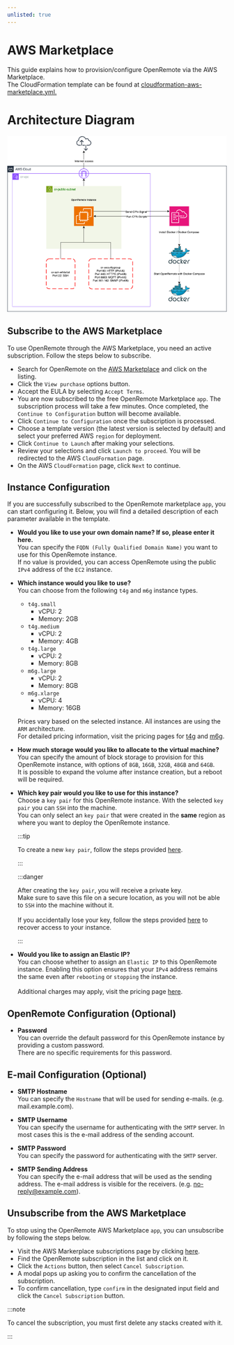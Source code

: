 ```yaml
---
unlisted: true
---
```


# AWS Marketplace

This guide explains how to provision/configure OpenRemote via the AWS Marketplace. <br/>
The CloudFormation template can be found at [cloudformation-aws-marketplace.yml.](https://github.com/openremote/openremote/blob/master/.ci_cd/aws/cloudformation-aws-marketplace.yml)

# Architecture Diagram
![image](img/or-aws-marketplace-architecture.png)

## Subscribe to the AWS Marketplace
To use OpenRemote through the AWS Marketplace, you need an active subscription. Follow the steps below to subscribe.

- Search for OpenRemote on the [AWS Marketplace](https://aws.amazon.com/marketplace/search/results?searchTerms=openremote) and click on the listing.
- Click the `View purchase` options button.
- Accept the EULA by selecting `Accept Terms`.
- You are now subscribed to the free OpenRemote Marketplace `app`. The subscription process will take a few minutes. Once completed, the `Continue to Configuration` button will become available.
- Click `Continue to Configuration` once the subscription is processed.
- Choose a template version (the latest version is selected by default) and select your preferred AWS `region` for deployment.
- Click `Continue to Launch` after making your selections.
- Review your selections and click `Launch to proceed`. You will be redirected to the AWS `CloudFormation` page.
- On the AWS `CloudFormation` page, click `Next` to continue.

## Instance Configuration
If you are successfully subscribed to the OpenRemote marketplace `app`, you can start configuring it. Below, you will find a detailed description of each parameter available in the template.

- **Would you like to use your own domain name? If so, please enter it here.** <br/>
You can specify the `FQDN (Fully Qualified Domain Name)` you want to use for this OpenRemote instance.  
If no value is provided, you can access OpenRemote using the public `IPv4` address of the `EC2` instance.

- **Which instance would you like to use?** <br/>
You can choose from the following `t4g` and `m6g` instance types.
  - `t4g.small`
     - vCPU: 2 
     - Memory: 2GB
  - `t4g.medium` 
     - vCPU: 2 
     - Memory: 4GB
  - `t4g.large` 
     - vCPU: 2 
     - Memory: 8GB
  - `m6g.large` 
     - vCPU: 2 
     - Memory: 8GB
  - `m6g.xlarge` 
     - vCPU: 4 
     - Memory: 16GB
  
   Prices vary based on the selected instance. All instances are using the `ARM` architecture. <br/>
   For detailed pricing information, visit the pricing pages for [t4g](https://aws.amazon.com/ec2/instance-types/t4/) and [m6g](https://aws.amazon.com/ec2/instance-types/m6g/).

- **How much storage would you like to allocate to the virtual machine?** <br/>
You can specify the amount of block storage to provision for this OpenRemote instance, with options of `8GB`, `16GB`, `32GB`, `48GB` and `64GB`. <br/>
It is possible to expand the volume after instance creation, but a reboot will be required.

- **Which key pair would you like to use for this instance?** <br/>
Choose a `key pair` for this OpenRemote instance. With the selected `key pair` you can `SSH` into the machine. <br/>
You can only select an `key pair` that were created in the **same** region as where you want to deploy the OpenRemote instance.

   :::tip
   
   To create a new `key pair`, follow the steps provided [here](https://docs.aws.amazon.com/AWSEC2/latest/UserGuide/create-key-pairs.html).

   :::

   :::danger

   After creating the `key pair`, you will receive a private key.  <br/>
   Make sure to save this file on a secure location, as you will not be able to `SSH` into the machine without it. <br/><br/>
   If you accidentally lose your key, follow the steps provided [here](https://docs.aws.amazon.com/AWSEC2/latest/UserGuide/replacing-key-pair.html) to recover access to your instance.

   :::

- **Would you like to assign an Elastic IP?** <br/>
You can choose whether to assign an `Elastic IP` to this OpenRemote instance. Enabling this option ensures that your `IPv4` address remains the same even after `rebooting` or `stopping` the instance. <br/><br/>
Additional charges may apply, visit the pricing page [here](https://aws.amazon.com/vpc/pricing/).

## OpenRemote Configuration (Optional)

- **Password** <br/>
You can override the default password for this OpenRemote instance by providing a custom password. <br/> There are no specific requirements for this password.

## E-mail Configuration (Optional)

- **SMTP Hostname** <br/>
You can specify the `Hostname` that will be used for sending e-mails. (e.g. mail.example.com).

- **SMTP Username** <br/>
You can specify the username for authenticating with the `SMTP` server. In most cases this is the e-mail address of the sending account.

- **SMTP Password** <br/>
You can specify the password for authenticating with the `SMTP` server.

- **SMTP Sending Address** <br/>
You can specify the e-mail address that will be used as the sending address. The e-mail address is visible for the receivers. (e.g. no-reply@example.com).

## Unsubscribe from the AWS Marketplace
To stop using the OpenRemote AWS Marketplace `app`, you can unsubscribe by following the steps below.

-  Visit the AWS Markerplace subscriptions page by clicking [here](https://us-east-1.console.aws.amazon.com/marketplace/home#/subscriptions).
-  Find the OpenRemote subscription in the list and click on it.
-  Click the `Actions` button, then select `Cancel Subscription`.
-  A modal pops up asking you to confirm the cancellation of the subscription.
-  To confirm cancellation, type `confirm` in the designated input field and click the `Cancel Subscription` button.

:::note

To cancel the subscription, you must first delete any stacks created with it.

:::